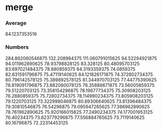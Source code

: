 # merge

### Average

84.1237353516

### Numbers

284.862060546875
132.208984375
111.060791015625
94.52294921875
94.011962890625
78.93798828125
83.328125
80.48095703125
83.697021484375
78.880859375
84.3193359375
74.0859375
82.631591796875
75.47119140625
84.121826171875
74.372802734375
80.796142578125
75.389892578125
81.344970703125
77.44775390625
78.819091796875
73.882080078125
78.35888671875
73.56005859375
79.51220703125
73.358154296875
78.19677734375
75.30908203125
76.2880859375
75.72802734375
78.114990234375
73.805908203125
79.1220703125
73.322998046875
80.89306640625
73.81396484375
79.30810546875
76.54296875
79.095947265625
77.386962890625
78.761962890625
75.920166015625
77.2490234375
74.177001953125
76.40234375
73.623779296875
77.556884765625
73.7119140625
80.16796875
72.22314453125

